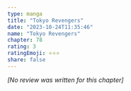 ```yaml
---
type: manga
title: "Tokyo Revengers"
date: "2023-10-24T11:35:46"
name: "Tokyo Revengers"
chapter: 78
rating: 3
ratingEmoji: ⭐️⭐️⭐️
share: false
---
```


_[No review was written for this chapter]_
